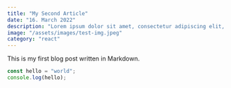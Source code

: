 ```yaml
---
title: "My Second Article"
date: "16. March 2022"
description: "Lorem ipsum dolor sit amet, consectetur adipiscing elit, sed do eiusmod tempor incididunt ut labore et dolore magna aliqua."
image: "/assets/images/test-img.jpeg"
category: "react"
---
```


This is my first blog post written in Markdown.

```ts
const hello = "world";
console.log(hello);